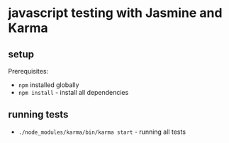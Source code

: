 javascript testing with Jasmine and Karma
================

setup
-----

Prerequisites:

* `npm` installed globally
* `npm install` - install all dependencies

running tests
----

* `./node_modules/karma/bin/karma start` - running all tests

